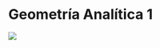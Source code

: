 # Geometría Analítica 1
![](https://github.com/HaydeePeruyero/Geometria-Analitica-1/blob/master/Marca.png)

